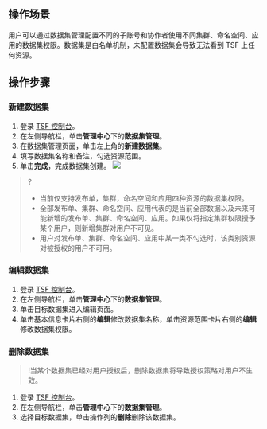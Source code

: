 ## 操作场景

用户可以通过数据集管理配置不同的子账号和协作者使用不同集群、命名空间、应用的数据集权限。数据集是白名单机制，未配置数据集会导致无法看到 TSF 上任何资源。

## 操作步骤

### 新建数据集

1. 登录 [TSF 控制台](https://console.cloud.tencent.com/tsf)。
2. 在左侧导航栏，单击**管理中心**下的**数据集管理**。
3. 在数据集管理页面，单击左上角的**新建数据集**。
4. 填写数据集名称和备注，勾选资源范围。
5. 单击**完成**，完成数据集创建。
   ![](https://main.qcloudimg.com/raw/c51d02b96844e9d48800aff88b8c7052.png)
>?
>- 当前仅支持发布单，集群，命名空间和应用四种资源的数据集权限。
>- 全部发布单、集群、命名空间、应用代表的是当前全部数据以及未来可能新增的发布单、集群、命名空间、应用。如果仅将指定集群权限授予某个用户，则新增集群对用户不可见。
>- 用户对发布单、集群、命名空间、应用中某一类不勾选时，该类别资源对被授权的用户不可用。




### 编辑数据集

1. 登录 [TSF 控制台](https://console.cloud.tencent.com/tsf)。
2. 在左侧导航栏，单击**管理中心**下的**数据集管理**。
3. 单击目标数据集进入编辑页面。
4. 单击基本信息卡片右侧的**编辑**修改数据集名称，单击资源范围卡片右侧的**编辑**修改数据集权限。

### 删除数据集

> !当某个数据集已经对用户授权后，删除数据集将导致授权策略对用户不生效。

1. 登录 [TSF 控制台](https://console.cloud.tencent.com/tsf)。
2. 在左侧导航栏，单击**管理中心**下的**数据集管理**。
3. 选择目标数据集，单击操作列的**删除**删除该数据集。
